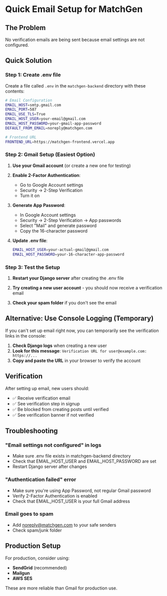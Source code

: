 # Quick Email Setup for MatchGen

## The Problem
No verification emails are being sent because email settings are not configured.

## Quick Solution

### Step 1: Create .env file
Create a file called `.env` in the `matchgen-backend` directory with these contents:

```bash
# Email Configuration
EMAIL_HOST=smtp.gmail.com
EMAIL_PORT=587
EMAIL_USE_TLS=True
EMAIL_HOST_USER=your-email@gmail.com
EMAIL_HOST_PASSWORD=your-gmail-app-password
DEFAULT_FROM_EMAIL=noreply@matchgen.com

# Frontend URL
FRONTEND_URL=https://matchgen-frontend.vercel.app
```

### Step 2: Gmail Setup (Easiest Option)

1. **Use your Gmail account** (or create a new one for testing)

2. **Enable 2-Factor Authentication**:
   - Go to Google Account settings
   - Security → 2-Step Verification
   - Turn it on

3. **Generate App Password**:
   - In Google Account settings
   - Security → 2-Step Verification → App passwords
   - Select "Mail" and generate password
   - Copy the 16-character password

4. **Update .env file**:
   ```bash
   EMAIL_HOST_USER=your-actual-gmail@gmail.com
   EMAIL_HOST_PASSWORD=your-16-character-app-password
   ```

### Step 3: Test the Setup

1. **Restart your Django server** after creating the .env file

2. **Try creating a new user account** - you should now receive a verification email

3. **Check your spam folder** if you don't see the email

## Alternative: Use Console Logging (Temporary)

If you can't set up email right now, you can temporarily see the verification links in the console:

1. **Check Django logs** when creating a new user
2. **Look for this message**: `Verification URL for user@example.com: https://...`
3. **Copy and paste the URL** in your browser to verify the account

## Verification

After setting up email, new users should:
- ✅ Receive verification email
- ✅ See verification step in signup
- ✅ Be blocked from creating posts until verified
- ✅ See verification banner if not verified

## Troubleshooting

### "Email settings not configured" in logs
- Make sure .env file exists in matchgen-backend directory
- Check that EMAIL_HOST_USER and EMAIL_HOST_PASSWORD are set
- Restart Django server after changes

### "Authentication failed" error
- Make sure you're using App Password, not regular Gmail password
- Verify 2-Factor Authentication is enabled
- Check that EMAIL_HOST_USER is your full Gmail address

### Email goes to spam
- Add noreply@matchgen.com to your safe senders
- Check spam/junk folder

## Production Setup

For production, consider using:
- **SendGrid** (recommended)
- **Mailgun**
- **AWS SES**

These are more reliable than Gmail for production use.

